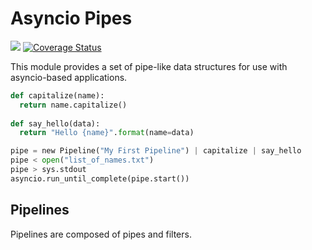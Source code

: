 # Asyncio Pipes
[![](https://travis-ci.org/orf/aio-pipes.svg?branch=master)](https://travis-ci.org/orf/aio-pipes)
[![Coverage Status](https://coveralls.io/repos/orf/aio-pipes/badge.svg?branch=master&service=github)](https://coveralls.io/github/orf/aio-pipes?branch=master)

This module provides a set of pipe-like data structures for use with asyncio-based applications.

```python
def capitalize(name):
  return name.capitalize()
  
def say_hello(data):
  return "Hello {name}".format(name=data)

pipe = new Pipeline("My First Pipeline") | capitalize | say_hello
pipe < open("list_of_names.txt")
pipe > sys.stdout
asyncio.run_until_complete(pipe.start())
```

## Pipelines
Pipelines are composed of pipes and filters.
